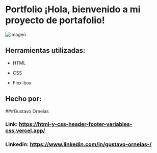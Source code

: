 # Portfolio ¡Hola, bienvenido a mi proyecto de portafolio!

![imagen](https://cdn1.gnarususercontent.com.br/6/450324/9facae6f-79bf-48f3-b3a9-b4f9284802d7.png)  
## Herramientas utilizadas:

* HTML

* CSS

* Flex-box

## Hecho por:

###Gustavo Ornelas

### Link: https://html-y-css-header-footer-variables-css.vercel.app/

### Linkedin: https://www.linkedin.com/in/gustavo-ornelas-/
